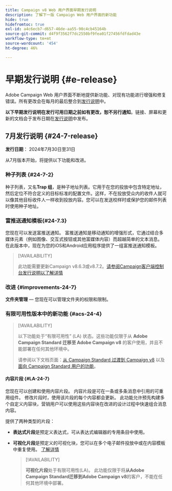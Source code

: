 ```yaml
---
title: Campaign v8 Web 用户界面早期发行说明
description: 了解下一版 Campaign Web 用户界面的新功能
hide: true
hidefromtoc: true
exl-id: a4c6ecb7-d657-46de-aa55-90c4cb45164b
source-git-commit: d4f9f3562f7dc2550bf9fea01f27456fdfdad43e
workflow-type: tm+mt
source-wordcount: '454'
ht-degree: 46%

---
```


# 早期发行说明 {#e-release}

Adobe Campaign Web 用户界面不断地提供新功能、对现有功能进行增强和修复错误。所有更改会在每月的最后整合到[发行说明](release-notes.md)中。

**以下早期发行说明在发行可用日期之前如有更改，恕不另行通知**。链接、屏幕和更新的文档会于发布日期在[发行说明](release-notes.md)中发布。

## 7月发行说明 {#24-7-release}

**发行日期**： 2024年7月30日至31日

从7月版本开始，将提供以下功能和改进。

### 种子列表 {#24-7-2}

种子列表，又名&#x200B;**Trap 组**，是种子地址列表。它用于在您的投放中包含特定地址，然后定位不符合定义的目标标准的配置文件。这样，不在投放受众内的收件人就可以像其他目标收件人一样收到投放内容。您可以在发送校样时或保护您的邮件列表时使用种子地址。

### 富推送通知模板{#24-7.3}

您现在可以发送富推送通知。 富推送通知是移动通知的增强形式，它通过结合多媒体元素（例如图像、交互式按钮或其他富媒体内容）而超越简单的文本消息。 在此版本中，现在为您的iOS和Android应用程序提供了一组富推送通知模板。

>[!AVAILABILITY]
>
>此功能需要更新Campaign v8.6.3或v8.7.2。[请参阅Campaign客户端控制台发行说明以了解详情](https://experienceleague.adobe.com/en/docs/campaign/campaign-v8/releases/release-notes)


### 改进 {#improvements-24-7}

**文件夹管理** — 您现在可以管理文件夹的权限和限制。

### 有限可用性版本中的新功能 {#acs-24-4}

>[!AVAILABILITY]
>
>以下功能处于“有限可用性” (LA) 状态。这些功能仅限于从 **Adobe Campaign Standard 迁移至 Adobe Campaign v8** 的客户使用，并且不能部署在任何其他环境中。
>
>请参阅以下文档页面：[从 Campaign Standard 过渡到 Campaign v8](../rn/acs-migration.md) 以及[面向 Campaign Standard 用户的功能](https://experienceleague.adobe.com/docs/experience-cloud/campaign/campaign-standard-migration-home.html?lang=zh-Hans)。

#### 内容片段 {#LA-24-7}

您现在可以创建和使用内容片段。 内容片段是可在一条或多条消息中引用的可重用组件。 修改片段时，使用该片段的每个内容都会更新。 此功能允许预先构建多个自定义内容块，营销用户可以使用这些内容块在改进的设计过程中快速组合消息内容。

提供了两种类型的片段：

* **表达式片段**&#x200B;是预定义表达式，可从表达式编辑器的专用条目中使用。
* **可视化片段**&#x200B;是预定义的可视化块，您可以在多个电子邮件投放中或在内容模板中重复使用。 [了解详情](../email/fragments.md)

  >[!AVAILABILITY]
  >
  >**可视化片段**&#x200B;处于有限可用性(LA)。 此功能仅限于将&#x200B;**从Adobe Campaign Standard迁移到Adobe Campaign v8**&#x200B;的客户，不能在任何其他环境中部署。
